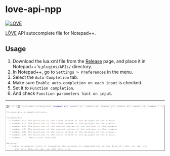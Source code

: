 # love-api-npp

[![LOVE](https://img.shields.io/badge/L%C3%96VE-0.10.2-EA316E.svg)](http://love2d.org/)

[LÖVE](https://love2d.org/) API autocomplete file for Notepad++.

## Usage

1. Download the lua.xml file from the [Release](https://github.com/dail8859/love-api-npp/releases) page, and place it in Notepad++'s `plugins/APIs/` directory.
1. In Notepad++, go to `Settings > Preferences` in the menu.
1. Select the `Auto-Completion` tab.
1. Make sure `Enable auto-completion on each input` is checked.
1. Set it to `Function completion`.
1. And check `Function parameters hint on input`.

---

![calltip](/img/calltip.png)
